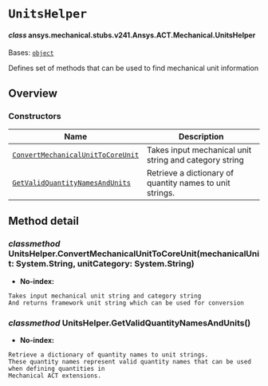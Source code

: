 # `UnitsHelper`



#### *class* ansys.mechanical.stubs.v241.Ansys.ACT.Mechanical.UnitsHelper

Bases: [`object`](https://docs.python.org/3/library/functions.html#object)

Defines set of methods that can be used to find mechanical unit information

<!-- !! processed by numpydoc !! -->

<a id="overview"></a>

## Overview

### Constructors

| Name | Description |
|-----------------------------------------------------------------------------------------------------------------------------------------|----------------------------------------------------------|
| [`ConvertMechanicalUnitToCoreUnit`](../../../../v242/Ansys/ACT/Mechanical/UnitsHelper.md#UnitsHelper.ConvertMechanicalUnitToCoreUnit)   | Takes input mechanical unit string and category string   |
| [`GetValidQuantityNamesAndUnits`](../../../../v242/Ansys/ACT/Mechanical/UnitsHelper.md#UnitsHelper.GetValidQuantityNamesAndUnits)       | Retrieve a dictionary of quantity names to unit strings. |

<a id="method-detail"></a>

## Method detail

<a id="UnitsHelper.ConvertMechanicalUnitToCoreUnit"></a>

### *classmethod* UnitsHelper.ConvertMechanicalUnitToCoreUnit(mechanicalUnit: System.String, unitCategory: System.String)

* **No-index:**

```text
Takes input mechanical unit string and category string
And returns framework unit string which can be used for conversion
```

<!-- !! processed by numpydoc !! -->

<a id="UnitsHelper.GetValidQuantityNamesAndUnits"></a>

### *classmethod* UnitsHelper.GetValidQuantityNamesAndUnits()

* **No-index:**

```text
Retrieve a dictionary of quantity names to unit strings.
These quantity names represent valid quantity names that can be used when defining quantities in
Mechanical ACT extensions.
```

<!-- !! processed by numpydoc !! -->

